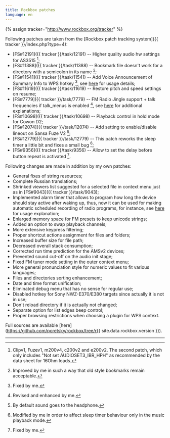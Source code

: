 ```yaml
---
title: Rockbox patches
language: en
---
```


{% assign tracker="http://www.rockbox.org/tracker" %}

Following patches are taken from the
[Rockbox patch tracking system]({{ tracker }}/index.php?type=4):

- [FS#12191]({{ tracker }}/task/12191) -- Higher quality audio hw
  settings for AS3515 [^1];
- [FS#11388]({{ tracker }}/task/11388) -- Bookmark file doesn't work
  for a directory with a semicolon in its name [^3];
- [FS#11541]({{ tracker }}/task/11541) -- Add Voice Announcement of
  Summary Info to WPS hotkey [^2],
  see [here](features.md#anchor1) for usage details;
- [FS#11619]({{ tracker }}/task/11619) -- Restore pitch and speed
  settings on resume; 
- [FS#7779]({{ tracker }}/task/7779) -- FM Radio Jingle support + talk
  frequencies if talk_menus is enabled [^4],
  see [here](features.md#anchor3) for additional explanations;
- [FS#10698]({{ tracker }}/task/10698) -- Playback control in hold
  mode for Cowon D2;
- [FS#12074]({{ tracker }}/task/12074) -- Add setting to
  enable/disable lineout on Sansa Fuze V2 [^5];
- [FS#12779]({{ tracker }}/task/12779) -- This patch reworks the sleep
  timer a little bit and fixes a small bug [^6];
- [FS#9356]({{ tracker }}/task/9356) -- Allow to set the delay before
  button repeat is activated [^2].

Following changes are made in addition by my own patches:

- General fixes of string resources;
- Complete Russian translations;
- Shrinked viewers list suggested for a selected file in context
  menu just as in
  [FS#9043]({{ tracker }}/task/9043);
- Implemented alarm timer that allows to program how long the device
  should stay active after waking up, thus, now it can be used for
  making automatic scheduled recording of radio programs, for
  instance, see [here](features.md#anchor2) for usage explanation;
- Enlarged memory space for FM presets to keep unicode strings;
- Added an option to swap playback channels;
- More extensive keypress filtering;
- Proper shortcut actions assignment for files and folders;
- Increased buffer size for file path;
- Decreased overall stack consumption;
- Corrected run time prediction for the AMSv2 devices;
- Prevented sound cut-off on the audio init stage;
- Fixed FM tuner mode setting in the outer context menu;
- More general pronunciation style for numeric values to fit various
  languages;
- Files and directories sorting enhancement;
- Date and time format unification;
- Eliminated debug menu that has no sense for regular use;
- Disabled hotkey for Sony NWZ-E370/E380 targets since actually it is
  not in use;
- Don't reload directory if it is actually not changed;
- Separate option for list edges beep control;
- Proper browsing restrictions when choosing a plugin for WPS
  context.

Full sources are available
[here](https://github.com/poretsky/rockbox/tree/r{{ site.data.rockbox.version }}).

----

[^1]: Clipv1, Fuzev1, m200v4, c200v2 and e200v2. The second patch, which only includes "Not set AUDIOSET3_IBR_HPH" as recommended by the data sheet for 16Ohm loads.

[^2]: Fixed by me.

[^3]:Improved by me in such a way that old style bookmarks remain acceptable.

[^4]: Revised and enhanced by me.

[^5]: By default sound goes to the headphone.

[^6]: Modified by me in order to affect sleep timer behaviour only in the music playback mode.
